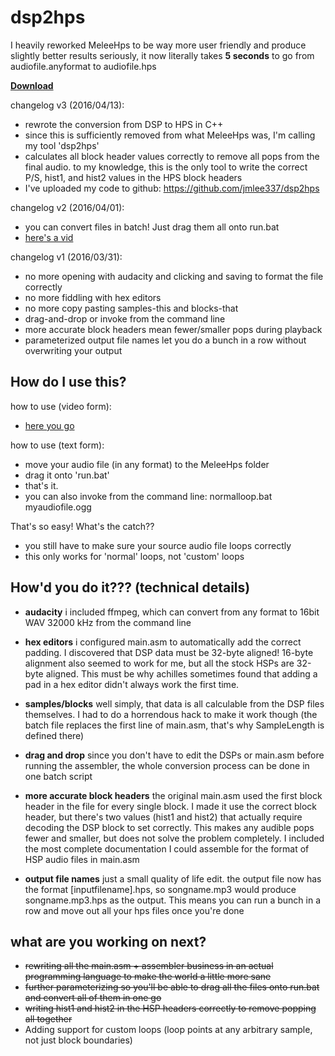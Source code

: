 # dsp2hps
I heavily reworked MeleeHps to be way more user friendly and produce slightly better results
seriously, it now literally takes **5 seconds** to go from audiofile.anyformat to audiofile.hps

**[Download]('https://drive.google.com/open?id=0B79OwbM8T752UlZTdWRjRTVOZEk')**

changelog v3 (2016/04/13):

* rewrote the conversion from DSP to HPS in C++
* since this is sufficiently removed from what MeleeHps was, I'm calling my tool 'dsp2hps'
* calculates all block header values correctly to remove all pops from the final audio. to my knowledge, this is the only tool to write the correct P/S, hist1, and hist2 values in the HPS block headers
* I've uploaded my code to github: https://github.com/jmlee337/dsp2hps

changelog v2 (2016/04/01):

* you can convert files in batch! Just drag them all onto run.bat
* [here's a vid]('https://drive.google.com/open?id=0B79OwbM8T752T0FNSTFld01MU0U')

changelog v1 (2016/03/31):

* no more opening with audacity and clicking and saving to format the file correctly
* no more fiddling with hex editors
* no more copy pasting samples-this and blocks-that
* drag-and-drop or invoke from the command line
* more accurate block headers mean fewer/smaller pops during playback
* parameterized output file names let you do a bunch in a row without overwriting your output

## **How do I use this?**
how to use (video form):

* [here you go]('https://drive.google.com/open?id=0B79OwbM8T752YW9vMHhjUXcxOFE')

how to use (text form):
* move your audio file (in any format) to the MeleeHps folder
* drag it onto 'run.bat'
* that's it.
* you can also invoke from the command line: normalloop.bat myaudiofile.ogg

That's so easy! What's the catch??

* you still have to make sure your source audio file loops correctly
* this only works for 'normal' loops, not 'custom' loops

## **How'd you do it??? (technical details)**

* **audacity**
i included ffmpeg, which can convert from any format to 16bit WAV 32000 kHz from the command line


* **hex editors**
i configured main.asm to automatically add the correct padding. I discovered that DSP data must be 32-byte aligned! 16-byte alignment also seemed to work for me, but all the stock HSPs are 32-byte aligned. This must be why achilles sometimes found that adding a pad in a hex editor didn't always work the first time.


* **samples/blocks**
well simply, that data is all calculable from the DSP files themselves. I had to do a horrendous hack to make it work though (the batch file replaces the first line of main.asm, that's why SampleLength is defined there)


* **drag and drop**
since you don't have to edit the DSPs or main.asm before running the assembler, the whole conversion process can be done in one batch script


* **more accurate block headers**
the original main.asm used the first block header in the file for every single block. I made it use the correct block header, but there's two values (hist1 and hist2) that actually require decoding the DSP block to set correctly. This makes any audible pops fewer and smaller, but does not solve the problem completely. I included the most complete documentation I could assemble for the format of HSP audio files in main.asm


* **output file names**
just a small quality of life edit. the output file now has the format [inputfilename].hps, so songname.mp3 would produce songname.mp3.hps as the output. This means you can run a bunch in a row and move out all your hps files once you're done

## **what are you working on next?**

* ~~rewriting all the main.asm + assembler business in an actual programming language to make the world a little more sane~~
* ~~further parameterizing so you'll be able to drag all the files onto run.bat and convert all of them in one go~~
* ~~writing hist1 and hist2 in the HSP headers correctly to remove popping all together~~
* Adding support for custom loops (loop points at any arbitrary sample, not just block boundaries)
